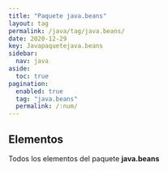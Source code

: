 ```yaml
---
title: "Paquete java.beans"
layout: tag
permalink: /java/tag/java.beans/
date: 2020-12-29
key: Javapaquetejava.beans
sidebar: 
  nav: java
aside: 
  toc: true
pagination: 
  enabled: true
  tag: "java.beans"
  permalink: /:num/
---
```


<h2>Elementos</h2>
Todos los elementos del paquete <strong>java.beans</strong>
